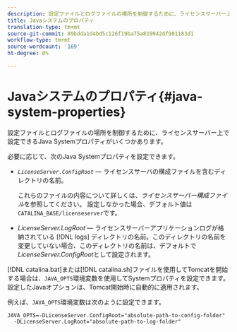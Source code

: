 ```yaml
---
description: 設定ファイルとログファイルの場所を制御するために、ライセンスサーバー上で設定できるJava Systemプロパティがいくつかあります。
title: Javaシステムのプロパティ
translation-type: tm+mt
source-git-commit: 89bdda1d4bd5c126f19ba75a819942df901183d1
workflow-type: tm+mt
source-wordcount: '169'
ht-degree: 0%

---
```



# Javaシステムのプロパティ{#java-system-properties}

設定ファイルとログファイルの場所を制御するために、ライセンスサーバー上で設定できるJava Systemプロパティがいくつかあります。

必要に応じて、次のJava Systemプロパティを設定できます。

* *`LicenseServer.ConfigRoot`*  — ライセンスサーバの構成ファイルを含むディレクトリの名前。

   これらのファイルの内容について詳しくは、*ライセンスサーバー構成ファイル*&#x200B;を参照してください。 設定しなかった場合、デフォルト値は`CATALINA_BASE/licenseserver`です。

* *LicenseServer.LogRoot*  — ライセンスサーバーアプリケーションログが格納されている [!DNL logs] ディレクトリの名前。このディレクトリの名前を変更していない場合、このディレクトリの名前は、デフォルトで&#x200B;*LicenseServer.ConfigRoot*&#x200B;として設定されます。

[!DNL catalina.bat]または[!DNL catalina.sh]ファイルを使用してTomcatを開始する場合は、`JAVA_OPTS`環境変数を使用してSystemプロパティを設定できます。 設定したJavaオプションは、Tomcat開始時に自動的に適用されます。

例えば、`JAVA_OPTS`環境変数は次のように設定できます。

```
JAVA_OPTS=-DLicenseServer.ConfigRoot="absolute-path-to-config-folder" 
  -DLicenseServer.LogRoot="absolute-path-to-log-folder"
```

